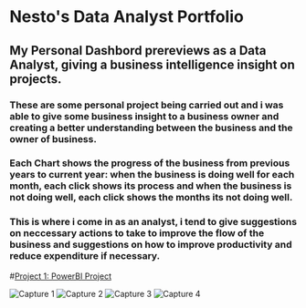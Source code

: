 # Nesto's Data Analyst Portfolio

## My Personal Dashbord prereviews as a Data Analyst, giving a business intelligence insight on projects.

### These are some personal project being carried out and i was able to give some business insight to a business owner and creating a better understanding between the business and the owner of business. 

### Each Chart shows the progress of the business from previous years to current year: when the business is doing well for each month, each click shows its process and when the business is not doing well, each click shows the months its not doing well. 

### This is where i come in as an analyst, i tend to give suggestions on neccessary actions to take to improve the flow of the business and suggestions on how to improve productivity and reduce expenditure if necessary.

#[Project 1: PowerBI Project](https://github.com/NestoOkpala/My-Data-Analyst-portfolio-projects/blob/main/My%20PBI%20FILE%20LINKS.txt)

![Capture 1](https://user-images.githubusercontent.com/111897922/192105891-02e0bdf5-2d80-4a06-9f79-09f54c066415.PNG)
![Capture 2](https://user-images.githubusercontent.com/111897922/192105902-e091d70f-0308-4498-a0ae-eb09b27e7f89.PNG)
![Capture 3](https://user-images.githubusercontent.com/111897922/192105908-8b2e838d-1b20-41c9-b26d-1fa43bc913df.PNG)
![Capture 4](https://user-images.githubusercontent.com/111897922/192105913-f502fdc2-b38b-445a-9ada-e502b4221617.PNG)
